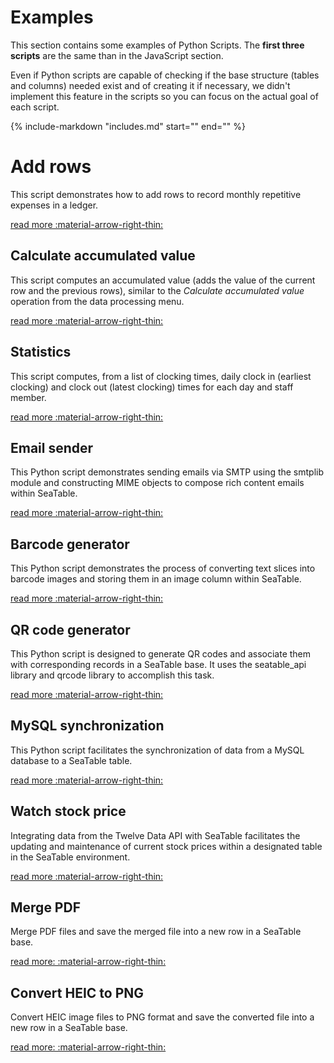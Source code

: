# Examples

This section contains some examples of Python Scripts. The **first three scripts** are the same than in the JavaScript section. 

Even if Python scripts are capable of checking if the base structure (tables and columns) needed exist and of creating it if necessary, we didn't implement this feature in the scripts so you can focus on the actual goal of each script. 

{%
    include-markdown "includes.md"
    start="<!--examplesmaterial-start-->"
    end="<!--examplesmaterial-end-->"
%}

# Add rows

This script demonstrates how to add rows to record monthly repetitive expenses in a ledger.

[read more :material-arrow-right-thin:](/scripts/javascript/examples/auto-add-rows/)

## Calculate accumulated value

This script computes an accumulated value (adds the value of the current row and the previous rows), similar to the *Calculate accumulated value* operation from the data processing menu.

[read more :material-arrow-right-thin:](/scripts/javascript/examples/calculate-accumulated-value/)

## Statistics

This script computes, from a list of clocking times, daily clock in (earliest clocking) and clock out (latest clocking) times for each day and staff member.

[read more :material-arrow-right-thin:](/scripts/javascript/examples/compute-attendance-statistics/)

## Email sender

This Python script demonstrates sending emails via SMTP using the smtplib module and constructing MIME objects to compose rich content emails within SeaTable.

[read more :material-arrow-right-thin:](/scripts/python/examples/send_email/)

## Barcode generator

This Python script demonstrates the process of converting text slices into barcode images and storing them in an image column within SeaTable.

[read more :material-arrow-right-thin:](/scripts/python/examples/generate_barcode/)

## QR code generator

This Python script is designed to generate QR codes and associate them with corresponding records in a SeaTable base. It uses the seatable_api library and qrcode library to accomplish this task.

[read more :material-arrow-right-thin:](/scripts/python/examples/generate_qrcode/)

## MySQL synchronization

This Python script facilitates the synchronization of data from a MySQL database to a SeaTable table.

[read more :material-arrow-right-thin:](/scripts/python/examples/sync_mysql/)

## Watch stock price

Integrating data from the Twelve Data API with SeaTable facilitates the updating and maintenance of current stock prices within a designated table in the SeaTable environment.

[read more :material-arrow-right-thin:](/scripts/python/examples/update_stock_price/)

## Merge PDF

Merge PDF files and save the merged file into a new row in a SeaTable base.

[read more: :material-arrow-right-thin:](/scripts/python/examples/merge_pdf/)

## Convert HEIC to PNG

Convert HEIC image files to PNG format and save the converted file into a new row in a SeaTable base.

[read more: :material-arrow-right-thin:](/scripts/python/examples/heic_to_png/)
